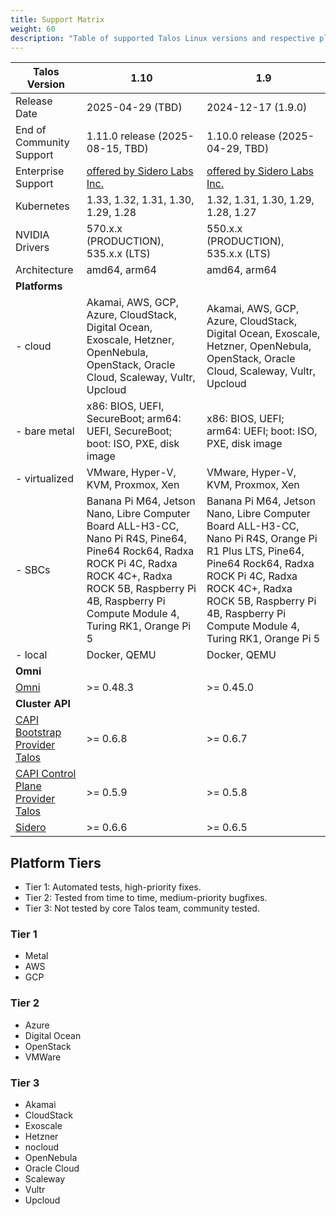 ```yaml
---
title: Support Matrix
weight: 60
description: "Table of supported Talos Linux versions and respective platforms."
---
```


| Talos Version                                                                                               | 1.10                                                                                                                                                                                                        | 1.9                                                                                                                                                                                                                                |
| ----------------------------------------------------------------------------------------------------------- | ----------------------------------------------------------------------------------------------------------------------------------------------------------------------------------------------------------- | ---------------------------------------------------------------------------------------------------------------------------------------------------------------------------------------------------------------------------------- |
| Release Date                                                                                                | 2025-04-29 (TBD)                                                                                                                                                                                            | 2024-12-17 (1.9.0)                                                                                                                                                                                                                 |
| End of Community Support                                                                                    | 1.11.0 release (2025-08-15, TBD)                                                                                                                                                                            | 1.10.0 release (2025-04-29, TBD)                                                                                                                                                                                                   |
| Enterprise Support                                                                                          | [offered by Sidero Labs Inc.](https://www.siderolabs.com/support/)                                                                                                                                          | [offered by Sidero Labs Inc.](https://www.siderolabs.com/support/)                                                                                                                                                                 |
| Kubernetes                                                                                                  | 1.33, 1.32, 1.31, 1.30, 1.29, 1.28                                                                                                                                                                          | 1.32, 1.31, 1.30, 1.29, 1.28, 1.27                                                                                                                                                                                                 |
| NVIDIA Drivers                                                                                              | 570.x.x (PRODUCTION), 535.x.x (LTS)                                                                                                                                                                         | 550.x.x (PRODUCTION), 535.x.x (LTS)                                                                                                                                                                                                |
| Architecture                                                                                                | amd64, arm64                                                                                                                                                                                                | amd64, arm64                                                                                                                                                                                                                       |
| **Platforms**                                                                                               |                                                                                                                                                                                                             |                                                                                                                                                                                                                                    |
| - cloud                                                                                                     | Akamai, AWS, GCP, Azure, CloudStack, Digital Ocean, Exoscale, Hetzner, OpenNebula, OpenStack, Oracle Cloud, Scaleway, Vultr, Upcloud                                                                        | Akamai, AWS, GCP, Azure, CloudStack, Digital Ocean, Exoscale, Hetzner, OpenNebula, OpenStack, Oracle Cloud, Scaleway, Vultr, Upcloud                                                                                               |
| - bare metal                                                                                                | x86: BIOS, UEFI, SecureBoot; arm64: UEFI, SecureBoot; boot: ISO, PXE, disk image                                                                                                                            | x86: BIOS, UEFI; arm64: UEFI; boot: ISO, PXE, disk image                                                                                                                                                                           |
| - virtualized                                                                                               | VMware, Hyper-V, KVM, Proxmox, Xen                                                                                                                                                                          | VMware, Hyper-V, KVM, Proxmox, Xen                                                                                                                                                                                                 |
| - SBCs                                                                                                      | Banana Pi M64, Jetson Nano, Libre Computer Board ALL-H3-CC, Nano Pi R4S, Pine64, Pine64 Rock64, Radxa ROCK Pi 4C, Radxa ROCK 4C+, Radxa ROCK 5B, Raspberry Pi 4B, Raspberry Pi Compute Module 4, Turing RK1, Orange Pi 5 | Banana Pi M64, Jetson Nano, Libre Computer Board ALL-H3-CC, Nano Pi R4S, Orange Pi R1 Plus LTS, Pine64, Pine64 Rock64, Radxa ROCK Pi 4C, Radxa ROCK 4C+, Radxa ROCK 5B, Raspberry Pi 4B, Raspberry Pi Compute Module 4, Turing RK1, Orange Pi 5 |
| - local                                                                                                     | Docker, QEMU                                                                                                                                                                                                | Docker, QEMU                                                                                                                                                                                                                       |
| **Omni**                                                                                                    |                                                                                                                                                                                                             |                                                                                                                                                                                                                                    |
| [Omni](https://github.com/siderolabs/omni)                                                                  | >= 0.48.3                                                                                                                                                                                                   | >= 0.45.0                                                                                                                                                                                                                          |
| **Cluster API**                                                                                             |                                                                                                                                                                                                             |                                                                                                                                                                                                                                    |
| [CAPI Bootstrap Provider Talos](https://github.com/siderolabs/cluster-api-bootstrap-provider-talos)         | >= 0.6.8                                                                                                                                                                                                    | >= 0.6.7                                                                                                                                                                                                                           |
| [CAPI Control Plane Provider Talos](https://github.com/siderolabs/cluster-api-control-plane-provider-talos) | >= 0.5.9                                                                                                                                                                                                    | >= 0.5.8                                                                                                                                                                                                                           |
| [Sidero](https://www.sidero.dev/)                                                                           | >= 0.6.6                                                                                                                                                                                                    | >= 0.6.5                                                                                                                                                                                                                           |

## Platform Tiers

* Tier 1: Automated tests, high-priority fixes.
* Tier 2: Tested from time to time, medium-priority bugfixes.
* Tier 3: Not tested by core Talos team, community tested.

### Tier 1

* Metal
* AWS
* GCP

### Tier 2

* Azure
* Digital Ocean
* OpenStack
* VMWare

### Tier 3

* Akamai
* CloudStack
* Exoscale
* Hetzner
* nocloud
* OpenNebula
* Oracle Cloud
* Scaleway
* Vultr
* Upcloud
